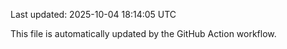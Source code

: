 Last updated: 2025-10-04 18:14:05 UTC

This file is automatically updated by the GitHub Action workflow.
